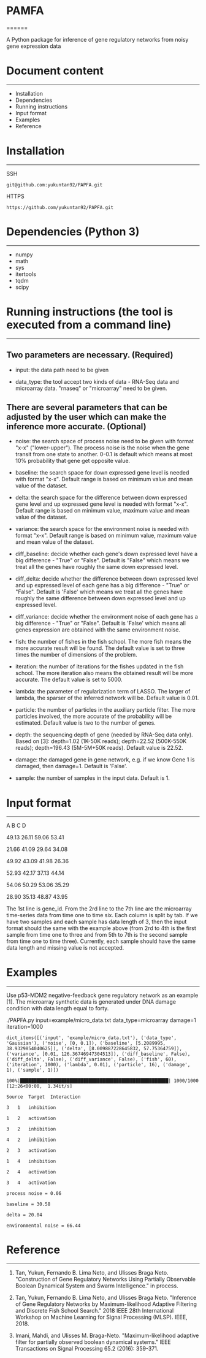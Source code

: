 # PAMFA
======

A Python package for inference of gene regulatory networks from noisy gene expression data

# Document content
----

- Installation
- Dependencies
- Running instructions
- Input format
- Examples
- Reference

# Installation
----

SSH

`git@github.com:yukuntan92/PAPFA.git`

HTTPS

`https://github.com/yukuntan92/PAPFA.git`

# Dependencies (Python 3)
----

- numpy
- math
- sys
- itertools
- tqdm
- scipy

# Running instructions (the tool is executed from a command line)
----

## Two parameters are necessary. (Required)

- input: the data path need to be given

- data_type: the tool accept two kinds of data - RNA-Seq data and microarray data. "rnaseq" or "microarray" need to be given.


## There are several parameters that can be adjusted by the user which can make the inference more accurate. (Optional)

- noise: the search space of process noise need to be given with format "x-x" ("lower-upper"). The process noise is the noise when the gene transit from one state to another. 0-0.1 is default which means at most 10% probability that gene get opposite value.

- baseline: the search space for down expressed gene level is needed with format "x-x". Default range is based on minimum value and mean value of the dataset.

- delta: the search space for the difference between down expressed gene level and up expressed gene level is needed with format "x-x". Default range is based on minimum value, maximum value and mean value of the dataset.

- variance: the search space for the environment noise is needed with format "x-x". Default range is based on minimum value, maximum value and mean value of the dataset.

- diff_baseline: decide whether each gene's down expressed level have a big difference - "True" or "False". Default is "False" which means we treat all the genes have roughly the same down expressed level.

- diff_delta: decide whether the difference between down expressed level and up expressed level of each gene has a big difference - "True" or "False". Default is 'False' which means we treat all the genes have roughly the same difference between down expressed level and up expressed level.

- diff_variance: decide whether the environment noise of each gene has a big difference - "True" or "False". Default is 'False' which means all genes expression are obtained with the same environment noise.

- fish: the number of fishes in the fish school. The more fish means the more accurate result will be found. The default value is set to three times the number of dimensions of the problem.

- iteration: the number of iterations for the fishes updated in the fish school. The more iteration also means the obtained result will be more accurate. The default value is set to 5000.

- lambda: the parameter of regularization term of LASSO. The larger of lambda, the sparser of the inferred network will be. Default value is 0.01.

- particle: the number of particles in the auxiliary particle filter. The more particles involved, the more accurate of the probability will be estimated. Default value is two to the number of genes.

- depth: the sequencing depth of gene (needed by RNA-Seq data only). Based on [3]: depth=1.02 (1K-50K reads); depth=22.52 (500K-550K reads); depth=196.43 (5M-5M+50K reads). Default value is 22.52.

- damage: the damaged gene in gene network, e.g. if we know Gene 1 is damaged, then damage=1. Default is 'False'.

- sample: the number of samples in the input data. Default is 1.

# Input format
----

A	B	C	D 

49.13	26.11	59.06	53.41

21.66	41.09	29.64	34.08

49.92	43.09	41.98	26.36

52.93	42.17	37.13	44.14

54.06	50.29	53.06	35.29

28.90	35.13	48.87	43.95

The 1st line is gene_id. From the 2rd line to the 7th line are the microarray time-series data from time one to time six. Each column is split by tab. If we have two samples and each sample has data length of 3, then the input format should the same with the example above (from 2rd to 4th is the first sample from time one to three and from 5th to 7th is the second sample from time one to time three). Currently, each sample should have the same data length and missing value is not accepted.

# Examples
----

Use p53-MDM2 negative-feedback gene regulatory network as an example [1]. The microarray synthetic data is generated under DNA damage condition with data length equal to forty.

./PAPFA.py input=example/micro_data.txt data_type=microarray damage=1 iteration=1000

```
dict_items([('input', 'example/micro_data.txt'), ('data_type', 'Gaussian'), ('noise', [0, 0.1]), ('baseline', [5.2089995, 38.9329854040625]), ('delta', [8.009887228645832, 57.75364759]), ('variance', [0.01, 126.36746947304513]), ('diff_baseline', False), ('diff_delta', False), ('diff_variance', False), ('fish', 60), ('iteration', 1000), ('lambda', 0.01), ('particle', 16), ('damage', 1), ('sample', 1)])

100%|██████████████████████████████████████████████████████| 1000/1000 [12:26<00:00,  1.34it/s]

Source	Target	Interaction

3	1	inhibition

1	2	activation

3	2	inhibition

4	2	inhibition

2	3	activation

1	4	inhibition

2	4	activation

3	4	activation

process noise = 0.06

baseline = 30.58

delta = 20.04

environmental noise = 66.44
```


# Reference
----

1. Tan, Yukun, Fernando B. Lima Neto, and Ulisses Braga Neto. "Construction of Gene Regulatory Networks Using Partially Observable Boolean Dynamical System and Swarm Intelligence." in process. 

2. Tan, Yukun, Fernando B. Lima Neto, and Ulisses Braga Neto. "Inference of Gene Regulatory Networks by Maximum-likelihood Adaptive Filtering and Discrete Fish School Search." 2018 IEEE 28th International Workshop on Machine Learning for Signal Processing (MLSP). IEEE, 2018.

3. Imani, Mahdi, and Ulisses M. Braga-Neto. "Maximum-likelihood adaptive filter for partially observed boolean dynamical systems." IEEE Transactions on Signal Processing 65.2 (2016): 359-371.

